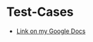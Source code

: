 # Test-Cases

- [Link on my Google Docs](https://docs.google.com/spreadsheets/d/1PrkkmUWEitOzK_nN1QYLR0KMnSug8k5S8LCDFjfkPdY/edit#gid=1032713415)

